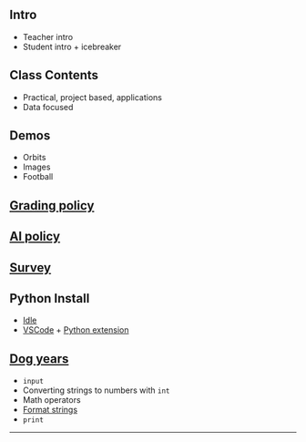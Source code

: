 ## Intro

- Teacher intro
- Student intro + icebreaker

## Class Contents

- Practical, project based, applications
- Data focused

## Demos

- Orbits
- Images
- Football

## [Grading policy](../shared/grading.md)

## [AI policy](../shared/ai.md)

## [Survey](https://forms.gle/tgcC4tt2r1d9Q3SZA)

## Python Install

- [Idle](https://www.python.org/downloads/)
- [VSCode](https://code.visualstudio.com/) +
  [Python extension](https://marketplace.visualstudio.com/items?itemName=ms-python.python)

## [Dog years](dog-years)

- `input`
- Converting strings to numbers with `int`
- Math operators
- [Format strings](https://realpython.com/python-string-formatting/)
- `print`

---
